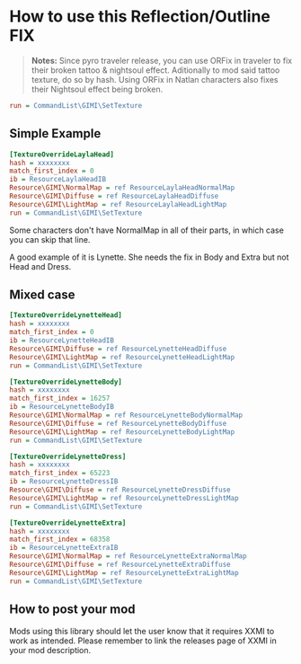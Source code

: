 # How to use this Reflection/Outline FIX

> **Notes:** Since pyro traveler release, you can use ORFix in traveler to fix their broken tattoo & nightsoul effect. Aditionally to mod said tattoo texture, do so by hash. Using ORFix in Natlan characters also fixes their Nightsoul effect being broken.

```ini
run = CommandList\GIMI\SetTexture
```

## Simple Example

```ini
[TextureOverrideLaylaHead]
hash = xxxxxxxx
match_first_index = 0
ib = ResourceLaylaHeadIB
Resource\GIMI\NormalMap = ref ResourceLaylaHeadNormalMap
Resource\GIMI\Diffuse = ref ResourceLaylaHeadDiffuse
Resource\GIMI\LightMap = ref ResourceLaylaHeadLightMap
run = CommandList\GIMI\SetTexture
```

Some characters don't have NormalMap in all of their parts, in which case you can skip that line.

A good example of it is Lynette. She needs the fix in Body and Extra but not Head and Dress.

## Mixed case

```ini
[TextureOverrideLynetteHead]
hash = xxxxxxxx
match_first_index = 0
ib = ResourceLynetteHeadIB
Resource\GIMI\Diffuse = ref ResourceLynetteHeadDiffuse
Resource\GIMI\LightMap = ref ResourceLynetteHeadLightMap
run = CommandList\GIMI\SetTexture

[TextureOverrideLynetteBody]
hash = xxxxxxxx
match_first_index = 16257
ib = ResourceLynetteBodyIB
Resource\GIMI\NormalMap = ref ResourceLynetteBodyNormalMap
Resource\GIMI\Diffuse = ref ResourceLynetteBodyDiffuse
Resource\GIMI\LightMap = ref ResourceLynetteBodyLightMap
run = CommandList\GIMI\SetTexture

[TextureOverrideLynetteDress]
hash = xxxxxxxx
match_first_index = 65223
ib = ResourceLynetteDressIB
Resource\GIMI\Diffuse = ref ResourceLynetteDressDiffuse
Resource\GIMI\LightMap = ref ResourceLynetteDressLightMap
run = CommandList\GIMI\SetTexture

[TextureOverrideLynetteExtra]
hash = xxxxxxxx
match_first_index = 68358
ib = ResourceLynetteExtraIB
Resource\GIMI\NormalMap = ref ResourceLynetteExtraNormalMap
Resource\GIMI\Diffuse = ref ResourceLynetteExtraDiffuse
Resource\GIMI\LightMap = ref ResourceLynetteExtraLightMap
run = CommandList\GIMI\SetTexture
```

## How to post your mod

Mods using this library should let the user know that it requires XXMI to work as intended. Please remember to link the releases page of XXMI in your mod description.
